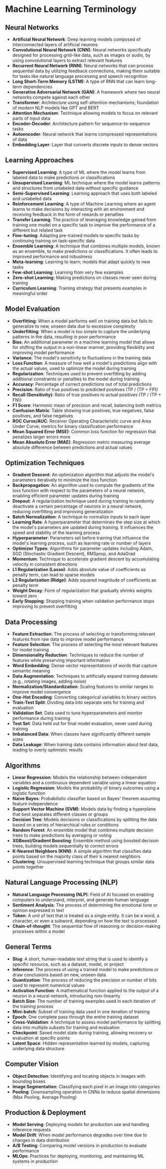 # Machine Learning Terminology

## Neural Networks
- **Artificial Neural Network**: Deep learning models composed of interconnected layers of artificial neurons
- **Convolutional Neural Network (CNN)**: Neural networks specifically designed for processing grid-like data, such as images or audio, by using convolutional layers to extract relevant features
- **Recurrent Neural Network (RNN)**: Neural networks that can process sequential data by utilizing feedback connections, making them suitable for tasks like natural language processing and speech recognition
- **Long Short-Term Memory (LSTM)**: A type of RNN that can learn long-term dependencies
- **Generative Adversarial Network (GAN)**: A framework where two neural networks compete against each other
- **Transformer**: Architecture using self-attention mechanisms; foundation of modern NLP models like GPT and BERT
- **Attention Mechanism**: Technique allowing models to focus on relevant parts of input data
- **Encoder-Decoder**: Architecture pattern for sequence-to-sequence tasks
- **Autoencoder**: Neural network that learns compressed representations of data
- **Embedding Layer**: Layer that converts discrete inputs to dense vectors

## Learning Approaches
- **Supervised Learning**: A type of ML where the model learns from labeled data to make predictions or classifications
- **Unsupervised Learning**: ML technique where the model learns patterns and structures from unlabeled data without specific guidance
- **Semi-Supervised Learning**: Learning approach that uses both labeled and unlabeled data
- **Reinforcement Learning**: A type of Machine Learning where an agent learns to make decisions by interacting with an environment and receiving feedback in the form of rewards or penalties
- **Transfer Learning**: The practice of leveraging knowledge gained from training one model on a specific task to improve the performance of a different but related task
- **Fine-tuning**: Adapting pre-trained models to specific tasks by continuing training on task-specific data
- **Ensemble Learning**: A technique that combines multiple models, known as an ensemble, to make predictions or classifications. It often leads to improved performance and robustness
- **Meta-learning**: Learning to learn; models that adapt quickly to new tasks
- **Few-shot Learning**: Learning from very few examples
- **Zero-shot Learning**: Making predictions on classes never seen during training
- **Curriculum Learning**: Training strategy that presents examples in meaningful order

## Model Evaluation
- **Overfitting**: When a model performs well on training data but fails to generalize to new, unseen data due to excessive complexity
- **Underfitting**: When a model is too simple to capture the underlying patterns in the data, resulting in poor performance
- **Bias**: An additional parameter in a machine learning model that allows for shifting the output in a non-linear manner, providing flexibility and improving model performance
- **Variance**: The model's sensitivity to fluctuations in the training data
- **Loss Function**: A measure of how well a model's predictions align with the actual values, used to optimize the model during training
- **Regularization**: Techniques used to prevent overfitting by adding additional constraints or penalties to the model during training
- **Accuracy**: Percentage of correct predictions out of total predictions
- **Precision**: Ratio of true positives to predicted positives (TP / (TP + FP))
- **Recall (Sensitivity)**: Ratio of true positives to actual positives (TP / (TP + FN))
- **F1 Score**: Harmonic mean of precision and recall, balancing both metrics
- **Confusion Matrix**: Table showing true positives, true negatives, false positives, and false negatives
- **ROC Curve/AUC**: Receiver Operating Characteristic curve and Area Under Curve; metrics for binary classification performance
- **Mean Squared Error (MSE)**: Common loss function for regression that penalizes larger errors more
- **Mean Absolute Error (MAE)**: Regression metric measuring average absolute difference between predictions and actual values

## Optimization Techniques
- **Gradient Descent**: An optimization algorithm that adjusts the model's parameters iteratively to minimize the loss function
- **Backpropagation**: An algorithm used to compute the gradients of the loss function with respect to the parameters of a neural network, enabling efficient parameter updates during training
- **Dropout**: A regularization technique used during training to randomly deactivate a certain percentage of neurons in a neural network, reducing overfitting and improving generalization
- **Batch Normalization**: A technique to normalize inputs to each layer
- **Learning Rate**: A hyperparameter that determines the step size at which the model's parameters are updated during training. It influences the speed and stability of the learning process
- **Hyperparameter**: Parameters set before training that influence the model's learning process, such as learning rate or number of layers
- **Optimizer Types**: Algorithms for parameter updates including Adam, SGD (Stochastic Gradient Descent), RMSprop, and AdaGrad
- **Momentum**: Technique to accelerate gradient descent by accumulating velocity in consistent directions
- **L1 Regularization (Lasso)**: Adds absolute value of coefficients as penalty term, can lead to sparse models
- **L2 Regularization (Ridge)**: Adds squared magnitude of coefficients as penalty term
- **Weight Decay**: Form of regularization that gradually shrinks weights toward zero
- **Early Stopping**: Stopping training when validation performance stops improving to prevent overfitting

## Data Processing
- **Feature Extraction**: The process of selecting or transforming relevant features from raw data to improve model performance
- **Feature Selection**: The process of selecting the most relevant features for model training
- **Dimensionality Reduction**: Techniques to reduce the number of features while preserving important information
- **Word Embedding**: Dense vector representations of words that capture semantic meaning
- **Data Augmentation**: Techniques to artificially expand training datasets (e.g., rotating images, adding noise)
- **Normalization/Standardization**: Scaling features to similar ranges to improve model convergence
- **One-Hot Encoding**: Converting categorical variables to binary vectors
- **Train-Test Split**: Dividing data into separate sets for training and evaluation
- **Validation Set**: Data used to tune hyperparameters and monitor performance during training
- **Test Set**: Data held out for final model evaluation, never used during training
- **Imbalanced Data**: When classes have significantly different sample sizes
- **Data Leakage**: When training data contains information about test data, leading to overly optimistic results

## Algorithms
- **Linear Regression**: Models the relationship between independent variables and a continuous dependent variable using a linear equation
- **Logistic Regression**: Models the probability of binary outcomes using a logistic function
- **Naive Bayes**: Probabilistic classifier based on Bayes' theorem assuming feature independence
- **Support Vector Machine (SVM)**: Models data by finding a hyperplane that best separates different classes or groups
- **Decision Tree**: Models decisions or classifications by splitting the data based on a series of hierarchical rules or conditions
- **Random Forest**: An ensemble model that combines multiple decision trees to make predictions by averaging or voting
- **XGBoost/Gradient Boosting**: Ensemble method using boosted decision trees, building models sequentially to correct errors
- **K-Nearest Neighbors (KNN)**: A simple algorithm that classifies data points based on the majority class of their k nearest neighbors
- **Clustering**: Unsupervised learning technique that groups similar data points together

## Natural Language Processing (NLP)
- **Natural Language Processing (NLP)**: Field of AI focused on enabling computers to understand, interpret, and generate human language
- **Sentiment Analysis**: The process of determining the emotional tone or opinion expressed in text
- **Token**: A unit of text that is treated as a single entity. It can be a word, a character, or even a subword, depending on how the text is processed
- **Chain-of-thought**: The sequential flow of reasoning or decision-making processes within a model

## General Terms
- **Slug**: A short, human-readable text string that is used to identify a specific resource, such as a dataset, model, or project
- **Inference**: The process of using a trained model to make predictions or draw conclusions based on new, unseen data
- **Quantization**: The process of reducing the precision or number of bits used to represent numerical values
- **Activation Function**: A mathematical function applied to the output of a neuron in a neural network, introducing non-linearity
- **Batch Size**: The number of training examples used in each iteration of the training process
- **Mini-batch**: Subset of training data used in one iteration of training
- **Epoch**: One complete pass through the entire training dataset
- **Cross-Validation**: A technique to assess model performance by splitting data into multiple subsets for training and evaluation
- **Checkpoint**: Saved model state during training, allowing recovery or evaluation at specific points
- **Latent Space**: Hidden representation learned by models, capturing underlying data structure

## Computer Vision
- **Object Detection**: Identifying and locating objects in images with bounding boxes
- **Image Segmentation**: Classifying each pixel in an image into categories
- **Pooling**: Downsampling operation in CNNs to reduce spatial dimensions (Max Pooling, Average Pooling)

## Production & Deployment
- **Model Serving**: Deploying models for production use and handling inference requests
- **Model Drift**: When model performance degrades over time due to changes in data distribution
- **A/B Testing**: Comparing model versions in production to evaluate performance
- **MLOps**: Practices for deploying, monitoring, and maintaining ML systems in production
